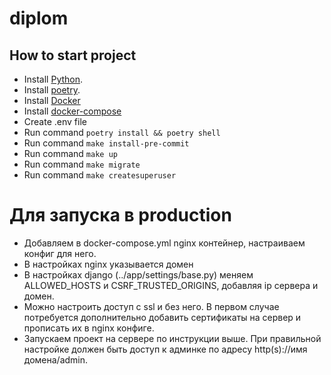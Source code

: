# diplom

## How to start project
* Install [Python](https://www.python.org/downloads/).
* Install [poetry](https://python-poetry.org).
* Install [Docker](https://docs.docker.com/engine/install/)
* Install [docker-compose](https://docs.docker.com/compose/install/)
* Create .env file
* Run command `poetry install && poetry shell`
* Run command `make install-pre-commit`
* Run command `make up`
* Run command `make migrate`
* Run command `make createsuperuser`


# Для запуска в production
- Добавляем в docker-compose.yml nginx контейнер, настраиваем конфиг для него.
- В настройках nginx указывается домен
- В настройках django (../app/settings/base.py) меняем ALLOWED_HOSTS и CSRF_TRUSTED_ORIGINS, добавляя ip сервера и домен.
- Можно настроить доступ с ssl и без него. В первом случае потребуется дополнительно добавить сертификаты на сервер и прописать их в nginx конфиге.
- Запускаем проект на сервере по инструкции выше. При правильной настройке должен быть доступ к админке по адресу http(s)://имя домена/admin.
